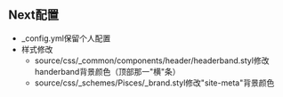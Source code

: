 ## Next配置

* _config.yml保留个人配置
* 样式修改
    * source/css/_common/components/header/headerband.styl修改handerband背景颜色（顶部那一"横"条）
    * source/css/_schemes/Pisces/_brand.styl修改"site-meta"背景颜色